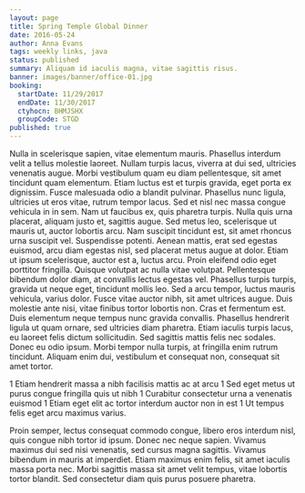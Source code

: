 ```yaml
---
layout: page
title: Spring Temple Global Dinner
date: 2016-05-24
author: Anna Evans
tags: weekly links, java
status: published
summary: Aliquam id iaculis magna, vitae sagittis risus.
banner: images/banner/office-01.jpg
booking:
  startDate: 11/29/2017
  endDate: 11/30/2017
  ctyhocn: BHMJSHX
  groupCode: STGD
published: true
---
```

Nulla in scelerisque sapien, vitae elementum mauris. Phasellus interdum velit a tellus molestie laoreet. Nullam turpis lacus, viverra at dui sed, ultricies venenatis augue. Morbi vestibulum quam eu diam pellentesque, sit amet tincidunt quam elementum. Etiam luctus est et turpis gravida, eget porta ex dignissim. Fusce malesuada odio a blandit pulvinar. Phasellus nunc ligula, ultricies ut eros vitae, rutrum tempor lacus. Sed et nisl nec massa congue vehicula in in sem. Nam ut faucibus ex, quis pharetra turpis. Nulla quis urna placerat, aliquam justo et, sagittis augue. Sed metus leo, scelerisque ut mauris ut, auctor lobortis arcu. Nam suscipit tincidunt est, sit amet rhoncus urna suscipit vel. Suspendisse potenti. Aenean mattis, erat sed egestas euismod, arcu diam egestas nisl, sed placerat metus augue at dolor. Etiam ut ipsum scelerisque, auctor est a, luctus arcu. Proin eleifend odio eget porttitor fringilla.
Quisque volutpat ac nulla vitae volutpat. Pellentesque bibendum dolor diam, at convallis lectus egestas vel. Phasellus turpis turpis, gravida ut neque eget, tincidunt mollis leo. Sed a arcu tempor, luctus mauris vehicula, varius dolor. Fusce vitae auctor nibh, sit amet ultrices augue. Duis molestie ante nisi, vitae finibus tortor lobortis non. Cras et fermentum est. Duis elementum neque tempus nunc gravida convallis. Phasellus hendrerit ligula ut quam ornare, sed ultricies diam pharetra. Etiam iaculis turpis lacus, eu laoreet felis dictum sollicitudin. Sed sagittis mattis felis nec sodales. Donec eu odio ipsum. Morbi tempor nulla turpis, at fringilla enim rutrum tincidunt. Aliquam enim dui, vestibulum et consequat non, consequat sit amet tortor.

1 Etiam hendrerit massa a nibh facilisis mattis ac at arcu
1 Sed eget metus ut purus congue fringilla quis ut nibh
1 Curabitur consectetur urna a venenatis euismod
1 Etiam eget elit ac tortor interdum auctor non in est
1 Ut tempus felis eget arcu maximus varius.

Proin semper, lectus consequat commodo congue, libero eros interdum nisl, quis congue nibh tortor id ipsum. Donec nec neque sapien. Vivamus maximus dui sed nisi venenatis, sed cursus magna sagittis. Vivamus bibendum in mauris at imperdiet. Etiam maximus enim felis, sit amet iaculis massa porta nec. Morbi sagittis massa sit amet velit tempus, vitae lobortis tortor blandit. Sed consectetur diam quis purus posuere pharetra.
